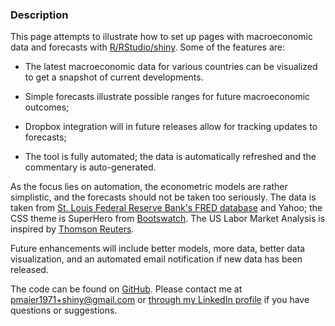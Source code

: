### Description

This page attempts to illustrate how to set up pages with macroeconomic data and forecasts with <a href='rstudio.com'>R/RStudio/shiny</a>. Some of the features are:

+ The latest macroeconomic data for various countries can be visualized to get a snapshot of current developments.

+ Simple forecasts illustrate possible ranges for future macroeconomic outcomes;

+ Dropbox integration will in future releases allow for tracking updates to forecasts;

+ The tool is fully automated; the data is automatically refreshed and the commentary is auto-generated.


As the focus lies on automation, the econometric models are rather simplistic, and the forecasts should not be taken too seriously. The data is taken from <a href='http://research.stlouisfed.org/fred2/'> St. Louis Federal Reserve Bank's FRED database</a> and Yahoo; the CSS theme is SuperHero from <a href='http://bootswatch.com'>Bootswatch</a>. The US Labor Market Analysis is inspired by <a href='http://graphics.thomsonreuters.com/14/yellen/index.html'>Thomson Reuters</a>.

Future enhancements will include better models, more data, better data visualization, and an automated email notification if new data has been released. 

The code can be found on <a href='https://github.com/pmaier1971/AutomatedForecastingWithShiny'>GitHub</a>. Please contact me at pmaier1971+shiny@gmail.com or <a href='https://www.linkedin.com/pub/philipp-maier/5/966/653'>through my LinkedIn profile</a> if you have questions or suggestions.